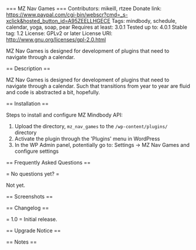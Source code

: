 === MZ Nav Games ===
Contributors: mikeill, rtzee
Donate link: https://www.paypal.com/cgi-bin/webscr?cmd=_s-xclick&hosted_button_id=A95ZEELLHGECE
Tags: mindbody, schedule, calendar, yoga, soap, pear
Requires at least: 3.0.1
Tested up to: 4.0.1
Stable tag: 1.2
License: GPLv2 or later
License URI: http://www.gnu.org/licenses/gpl-2.0.html

MZ Nav Games is designed for development of plugins that need to navigate through a calendar.


== Description ==

MZ Nav Games is designed for development of plugins that need to navigate through a calendar. Such that transitions from year to year are fluid and code is abstracted a bit, hopefully.

== Installation ==

Steps to install and configure MZ Mindbody API:

1. Upload the directory, `mz_nav_games` to the `/wp-content/plugins/` directory
2. Activate the plugin through the 'Plugins' menu in WordPress
3. In the WP Admin panel, potentially go to: Settings -> MZ Nav Games and configure settings

== Frequently Asked Questions ==

= No questions yet? =

Not yet.

== Screenshots ==


== Changelog ==

= 1.0 =
Initial release.

== Upgrade Notice ==



== Notes ==




